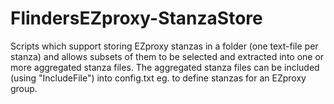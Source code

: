 # FlindersEZproxy-StanzaStore

Scripts which support storing EZproxy stanzas in a folder (one text-file
per stanza) and allows subsets of them to be selected and extracted into
one or more aggregated stanza files. The aggregated stanza files can be
included (using "IncludeFile") into config.txt eg. to define stanzas for
an EZproxy group.

